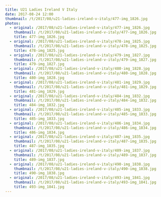 ```yaml
---
title: U21 Ladies Ireland V Italy
date: 2017-08-24 12:00
thumbnail: /t/2017/08/u21-ladies-ireland-v-italy/477-img_1826.jpg
photos:
  - original: /2017/08/u21-ladies-ireland-v-italy/477-img_1826.jpg
    thumbnail: /t/2017/08/u21-ladies-ireland-v-italy/477-img_1826.jpg
    title: 477-img_1826.jpg
  - original: /2017/08/u21-ladies-ireland-v-italy/478-img_1825.jpg
    thumbnail: /t/2017/08/u21-ladies-ireland-v-italy/478-img_1825.jpg
    title: 478-img_1825.jpg
  - original: /2017/08/u21-ladies-ireland-v-italy/479-img_1827.jpg
    thumbnail: /t/2017/08/u21-ladies-ireland-v-italy/479-img_1827.jpg
    title: 479-img_1827.jpg
  - original: /2017/08/u21-ladies-ireland-v-italy/480-img_1828.jpg
    thumbnail: /t/2017/08/u21-ladies-ireland-v-italy/480-img_1828.jpg
    title: 480-img_1828.jpg
  - original: /2017/08/u21-ladies-ireland-v-italy/481-img_1829.jpg
    thumbnail: /t/2017/08/u21-ladies-ireland-v-italy/481-img_1829.jpg
    title: 481-img_1829.jpg
  - original: /2017/08/u21-ladies-ireland-v-italy/484-img_1832.jpg
    thumbnail: /t/2017/08/u21-ladies-ireland-v-italy/484-img_1832.jpg
    title: 484-img_1832.jpg
  - original: /2017/08/u21-ladies-ireland-v-italy/485-img_1833.jpg
    thumbnail: /t/2017/08/u21-ladies-ireland-v-italy/485-img_1833.jpg
    title: 485-img_1833.jpg
  - original: /2017/08/u21-ladies-ireland-v-italy/486-img_1834.jpg
    thumbnail: /t/2017/08/u21-ladies-ireland-v-italy/486-img_1834.jpg
    title: 486-img_1834.jpg
  - original: /2017/08/u21-ladies-ireland-v-italy/487-img_1835.jpg
    thumbnail: /t/2017/08/u21-ladies-ireland-v-italy/487-img_1835.jpg
    title: 487-img_1835.jpg
  - original: /2017/08/u21-ladies-ireland-v-italy/489-img_1837.jpg
    thumbnail: /t/2017/08/u21-ladies-ireland-v-italy/489-img_1837.jpg
    title: 489-img_1837.jpg
  - original: /2017/08/u21-ladies-ireland-v-italy/490-img_1838.jpg
    thumbnail: /t/2017/08/u21-ladies-ireland-v-italy/490-img_1838.jpg
    title: 490-img_1838.jpg
  - original: /2017/08/u21-ladies-ireland-v-italy/493-img_1841.jpg
    thumbnail: /t/2017/08/u21-ladies-ireland-v-italy/493-img_1841.jpg
    title: 493-img_1841.jpg
---
```

